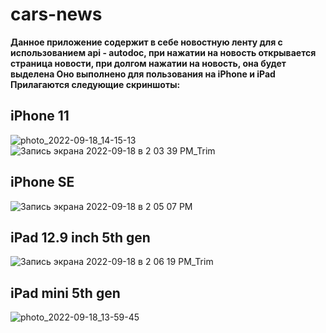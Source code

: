 # cars-news
**Данное приложение содержит в себе новостную ленту для с использованием api - autodoc, при нажатии на новость открывается страница новости, при долгом нажатии на новость, она будет выделена
Оно выполнено для пользования на iPhone и iPad**<br/>
**Прилагаются следующие скриншоты:**
## iPhone 11
![photo_2022-09-18_14-15-13](https://user-images.githubusercontent.com/54187575/190899910-4e972bee-9a2f-47e5-bc57-c67c1229d7f3.jpg)
![Запись экрана 2022-09-18 в 2 03 39 PM_Trim](https://user-images.githubusercontent.com/54187575/190899521-97686966-6cd6-45f2-b73b-1a0193ea4720.gif)

## iPhone SE
![Запись экрана 2022-09-18 в 2 05 07 PM](https://user-images.githubusercontent.com/54187575/190899447-7e6daca8-db2c-45b7-98a6-17dce34b6df7.gif)

## iPad 12.9 inch 5th gen
![Запись экрана 2022-09-18 в 2 06 19 PM_Trim](https://user-images.githubusercontent.com/54187575/190899919-ee745eed-2b87-4682-b6a5-2c9e52c27fe2.gif)

## iPad mini 5th gen
![photo_2022-09-18_13-59-45](https://user-images.githubusercontent.com/54187575/190899424-8ab9dd4d-c3ec-47b1-980d-132c847309e5.jpg)

